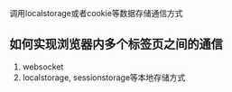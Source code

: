 

调用localstorage或者cookie等数据存储通信方式

## 如何实现浏览器内多个标签页之间的通信
1. websocket
2. localstorage, sessionstorage等本地存储方式